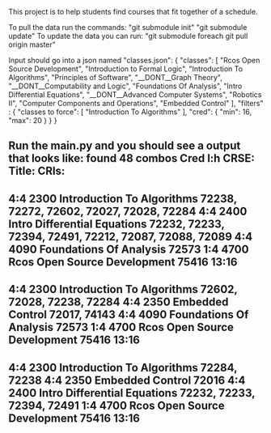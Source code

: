 This project is to help students find courses that fit together of a schedule.

To pull the data run the commands:
"git submodule init"
"git submodule update"
To update the data you can run:
"git submodule foreach git pull origin master"

Input should go into a json named "classes.json":
{
	"classes": [
		"Rcos Open Source Development",
		"Introduction to Formal Logic",
		"Introduction To Algorithms",
		"Principles of Software",
		"__DONT__Graph Theory",
		"__DONT__Computability and Logic",
		"Foundations Of Analysis",
		"Intro Differential Equations",
		"__DONT__Advanced Computer Systems",
		"Robotics II",
		"Computer Components and Operations",
		"Embedded Control"
	],
	"filters" : {
		"classes to force": [
			"Introduction To Algorithms"
		],
		"cred": {
			"min": 16,
			"max": 20
		}
	}
}

Run the main.py and you should see a output that looks like:
found 48 combos
Cred l:h     CRSE:     Title:                           CRIs:
---------------------------------------------------------------------------------------------------------------
4:4          2300      Introduction To Algorithms       72238, 72272, 72602, 72027, 72028, 72284
4:4          2400      Intro Differential Equations     72232, 72233, 72394, 72491, 72212, 72087, 72088, 72089
4:4          4090      Foundations Of Analysis          72573
1:4          4700      Rcos Open Source Development     75416
13:16
---------------------------------------------------------------------------------------------------------------
4:4          2300      Introduction To Algorithms       72602, 72028, 72238, 72284
4:4          2350      Embedded Control                 72017, 74143
4:4          4090      Foundations Of Analysis          72573
1:4          4700      Rcos Open Source Development     75416
13:16
---------------------------------------------------------------------------------------------------------------
4:4          2300      Introduction To Algorithms       72284, 72238
4:4          2350      Embedded Control                 72016
4:4          2400      Intro Differential Equations     72232, 72233, 72394, 72491
1:4          4700      Rcos Open Source Development     75416
13:16
---------------------------------------------------------------------------------------------------------------
